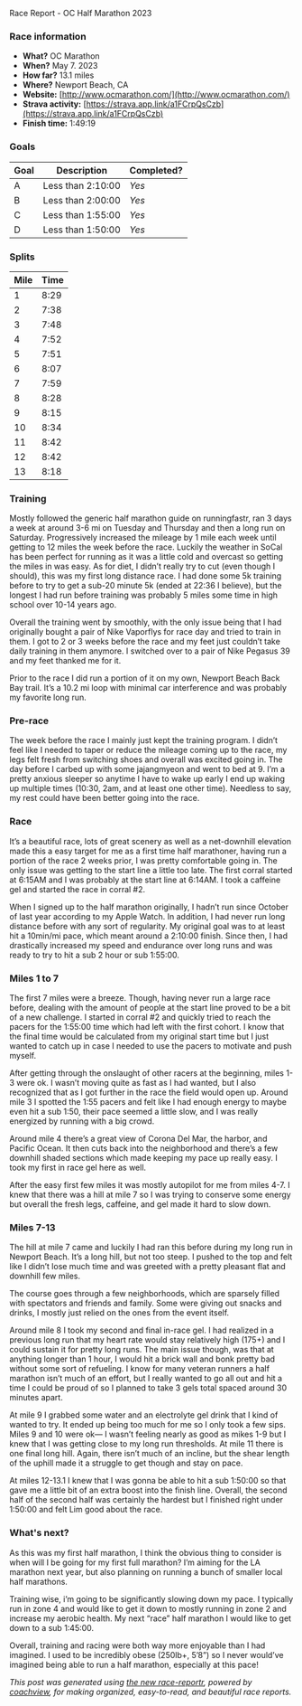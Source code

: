 Race Report - OC Half Marathon 2023

### Race information
* **What?** OC Marathon
* **When?** May 7. 2023
* **How far?** 13.1 miles
* **Where?** Newport Beach, CA
* **Website:** [http://www.ocmarathon.com/](http://www.ocmarathon.com/)
* **Strava activity:** [https://strava.app.link/a1FCrpQsCzb](https://strava.app.link/a1FCrpQsCzb)
* **Finish time:** 1:49:19

### Goals
| Goal | Description | Completed? |
|------|-------------|------------|
| A | Less than 2:10:00 | *Yes* |
| B | Less than 2:00:00 | *Yes* |
| C | Less than 1:55:00 | *Yes* |
| D | Less than 1:50:00 | *Yes* |


### Splits
| Mile | Time |
|------|------|
| 1 | 8:29 |
| 2 | 7:38 |
| 3 | 7:48 |
| 4 | 7:52 |
| 5 | 7:51 |
| 6 | 8:07 |
| 7 | 7:59 |
| 8 | 8:28 |
| 9 | 8:15 |
| 10 | 8:34 |
| 11 | 8:42 |
| 12 | 8:42 |
| 13 | 8:18 |

### Training
Mostly followed the generic half marathon guide on runningfastr, ran 3 days a week at around 3-6 mi on Tuesday and Thursday and then a long run on Saturday. Progressively increased the mileage by 1 mile each week until getting to 12 miles the week before the race. Luckily the weather in SoCal has been perfect for running as it was a little cold and overcast so getting the miles in was easy. As for diet, I didn’t really try to cut (even though I should), this was my first long distance race. I had done some 5k training before to try to get a sub-20 minute 5k (ended at 22:36 I believe), but the longest I had run before training was probably 5 miles some time in high school over 10-14 years ago.

Overall the training went by smoothly, with the only issue being that I had originally bought a pair of Nike Vaporflys for race day and tried to train in them. I got to 2 or 3 weeks before the race and my feet just couldn’t take daily training in them anymore. I switched over to a pair of Nike Pegasus 39 and my feet thanked me for it.

Prior to the race I did run a portion of it on my own, Newport Beach Back Bay trail. It’s a 10.2 mi loop with minimal car interference and was probably my favorite long run.

### Pre-race
The week before the race I mainly just kept the training program. I didn’t feel like I needed to taper or reduce the mileage coming up to the race, my legs felt fresh from switching shoes and overall was excited going in. The day before I carbed up with some jajangmyeon and went to bed at 9. I’m a pretty anxious sleeper so anytime I have to wake up early I end up waking up multiple times (10:30, 2am, and at least one other time). Needless to say, my rest could have been better going into the race. 

### Race
It’s a beautiful race, lots of great scenery as well as a net-downhill elevation made this a easy target for me as a first time half marathoner, having run a portion of the race 2 weeks prior, I was pretty comfortable going in. The only issue was getting to the start line a little too late. The first corral started at 6:15AM and I was probably at the start line at 6:14AM. I took a caffeine gel and started the race in corral #2. 

When I signed up to the half marathon originally, I hadn’t run since October of last year according to my Apple Watch. In addition, I had never run long distance before with any sort of regularity. My original goal was to at least hit a 10min/mi pace, which meant around a 2:10:00 finish. Since then, I had drastically increased my speed and endurance over long runs and was ready to try to hit a sub 2 hour or sub 1:55:00.

### Miles 1 to 7

The first 7 miles were a breeze. Though, having never run a large race before, dealing with the amount of people at the start line proved to be a bit of a new challenge. I started in corral #2 and quickly tried to reach the pacers for the 1:55:00 time which had left with the first cohort. I know that the final time would be calculated from my original start time but I just wanted to catch up in case I needed to use the pacers to motivate and push myself.

After getting through the onslaught of other racers at the beginning, miles 1-3 were ok. I wasn’t moving quite as fast as I had wanted, but I also recognized that as I got further in the race the field would open up. Around mile 3 I spotted the 1:55 pacers and felt like I had enough energy to maybe even hit a sub 1:50, their pace seemed a little slow, and I was really energized by running with a big crowd.

Around mile 4 there’s a great view of Corona Del Mar, the harbor, and Pacific Ocean. It then cuts back into the neighborhood and there’s a few downhill shaded sections which made keeping my pace up really easy. I took my first in race gel here as well.

After the easy first few miles it was mostly autopilot for me from miles 4-7. I knew that there was a hill at mile 7 so I was trying to conserve some energy but overall the fresh legs, caffeine, and gel made it hard to slow down. 

### Miles 7-13
The hill at mile 7 came and luckily I had ran this before during my long run in Newport Beach. It’s a long hill, but not too steep. I pushed to the top and felt like I didn’t lose much time and was greeted with a pretty pleasant flat and downhill few miles.

The course goes through a few neighborhoods, which are sparsely filled with spectators and friends and family. Some were giving out snacks and drinks, I mostly just relied on the ones from the event itself.

Around mile 8 I took my second and final in-race gel. I had realized in a previous long run that my heart rate would stay relatively high (175+) and I could sustain it for pretty long runs. The main issue though, was that at anything longer than 1 hour, I would hit a brick wall and bonk pretty bad without some sort of refueling. I know for many veteran runners a half marathon isn’t much of an effort, but I really wanted to go all out and hit a time I could be proud of so I planned to take 3 gels total spaced around 30 minutes apart.

At mile 9 I grabbed some water and an electrolyte gel drink that I kind of wanted to try. It ended up being too much for me so I only took a few sips. Miles 9 and 10 were ok— I wasn’t feeling nearly as good as mikes 1-9 but I knew that I was getting close to my long run thresholds. At mile 11 there is one final long hill. Again, there isn’t much of an incline, but the shear length of the uphill made it a struggle to get though and stay on pace.

At miles 12-13.1 I knew that I was gonna be able to hit a sub 1:50:00 so that gave me a little bit of an extra boost into the finish line. Overall, the second half of the second half was certainly the hardest but I finished right under 1:50:00 and felt Lim good about the race. 

### What's next?
As this was my first half marathon, I think the obvious thing to consider is when will I be going for my first full marathon? I’m aiming for the LA marathon next year, but also planning on running a bunch of smaller local half marathons.

Training wise, i’m going to be significantly slowing down my pace. I typically run in zone 4 and would like to get it down to mostly running in zone 2 and increase my aerobic health. My next “race” half marathon I would like to get down to a sub 1:45:00.

Overall, training and racing were both way more enjoyable than I had imagined. I used to be incredibly obese (250lb+, 5’8”) so I never would’ve imagined being able to run a half marathon, especially at this pace!


*This post was generated using [the new race-reportr](https://coachview.github.io/race-reportr/), powered by [coachview](https://www.coachview.io), for making organized, easy-to-read, and beautiful race reports.*
